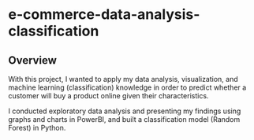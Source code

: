 # e-commerce-data-analysis-classification

## Overview

With this project, I wanted to apply my data analysis, visualization, and machine learning (classification) knowledge in order to predict whether a customer will buy a product online given their characteristics. 

I conducted exploratory data analysis and presenting my findings using graphs and charts in PowerBI, and built a classification model (Random Forest) in Python.
